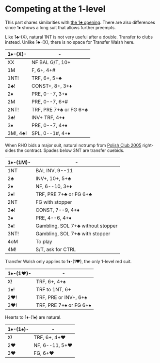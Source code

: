 # Competing at the 1-level

This part shares similarities with [the 1♣ opening](../1C/COMP_1.md).
There are also differences since 1♦ shows a long suit that allows further
preempts.

Like 1♣-(X), natural 1NT is not very useful after a double.  Transfer to clubs
instead.  Unlike 1♣-(X), there is no space for Transfer Walsh here.

| 1♦-(X)-  | - |
|----------|---|
| XX       | NF BAL G/T, 10+
| 1M       | F, 6+, 4+#
| 1NT!     | TRF, 6+, 5+♣
| 2♣!      | CONST+, 8+, 3+♦
| 2♦       | PRE, 0--7, 3+♦
| 2M       | PRE, 0--7, 6+#
| 2NT!     | TRF, PRE 7+♣ or FG 6+♣
| 3♣!      | INV+ TRF, 4+♦
| 3♦       | PRE, 0--7, 4+♦
| 3M!, 4♣! | SPL, 0--1#, 4+♦

When RHO bids a major suit, natural notrump from [Polish Club 2005][wj05]
right-sides the contract.  Spades below 3NT are transfer cuebids.

[wj05]: https://bridgewithdan.com/wp-content/uploads/2019/07/WJ2005webpage.htm

| 1♦-(1M)- | - |
|----------|---|
| 1NT      | BAL INV, 9--11
| 2♣       | INV+, 10+, 5+♣
| 2♦       | NF, 6--10, 3+♦
| 2♠!      | TRF, PRE 7+♣ or FG 6+♣
| 2NT      | FG with stopper
| 3♣!      | CONST, 7--9, 4+♦
| 3♦       | PRE, 4--6, 4+♦
| 3♠!      | Gambling, SOL 7+♣ without stopper
| 3NT!     | Gambling, SOL 7+♣ with stopper
| 4oM      | To play
| 4M!      | S/T, ask for CTRL

Transfer Walsh only applies to 1♦-(1♥), the only 1-level red suit.

| 1♦-(1♥)- | - |
|----------|---|
| X!       | TRF, 6+, 4+♠
| 1♠!      | TRF to 1NT, 6+
| 2♥!      | TRF, PRE or INV+, 6+♠
| 3♥!      | TRF, PRE 7+♠ or FG 6+♠

Hearts to 1♦-(1♠) are natural.

| 1♦-(1♠)- | - |
|----------|---|
| X!       | TRF, 6+, 4+♥
| 2♥       | NF, 6--11, 5+♥
| 3♥       | FG, 6+♥

